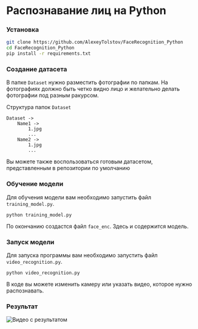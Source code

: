 # Распознавание лиц на Python

### Установка
``` bash
git clone https://github.com/AlexeyTolstov/FaceRecognition_Python
cd FaceRecognition_Python
pip install -r requirements.txt
```

### Создание датасета
В папке `Dataset` нужно разместить фотографии по папкам. На фотографиях должно быть четко видно лицо и желательно делать фотографии под разным ракурсом.

Структура папок `Dataset`
``` 
Dataset ->
    Name1 ->
        1.jpg
        ...
    Name2 ->
        1.jpg
        ...
```

Вы можете также воспользоваться готовым датасетом, представленным в репозитории по умолчанию


### Обучение модели

Для обучения модели вам необходимо запустить файл `training_model.py`.

```
python training_model.py
```
По окончанию создастся файл `face_enc`. Здесь и содержится модель.

### Запуск модели

Для запуска программы вам необходимо запустить файл `video_recognition.py`.

```
python video_recognition.py
```

В коде вы можете изменить камеру или указать видео, которое нужно распознавать.

### Результат

![Видео с результатом](Result.gif)
